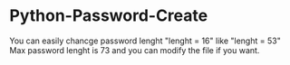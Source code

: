 # Python-Password-Create

You can easily chancge password lenght "lenght = 16" like "lenght = 53"
Max password lenght is 73 and you can modify the file if you want.
